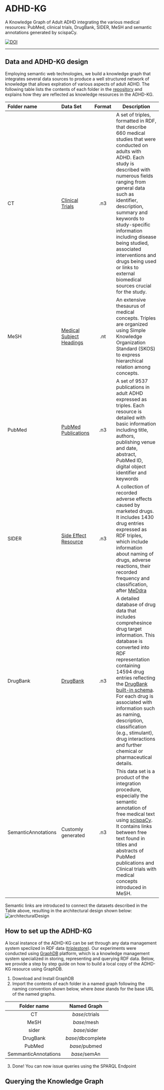 # ADHD-KG
A Knowledge Graph of Adult ADHD integrating the various medical resources: PubMed, clinical trials, DrugBank, SIDER, MeSH and semantic annotations generated by scispaCy.

[![DOI](https://zenodo.org/badge/576685932.svg)](https://zenodo.org/badge/latestdoi/576685932)

---
## Data and ADHD-KG design

Employing semantic web technologies, we build a knowledge graph that integrates several data sources to produce a well structured network of knowledge that allows explration of various aspects of adult ADHD. The following table lists the contents of each folder in the [repository](https://github.com/emmanuelpapadakis/ADHD-KG) and explains how they are reflected as knowledge resources in the ADHD-KG.

| Folder name | Data Set | Format | Description |
| :----------- | :----------- | :-----------: | --- |
| CT | [Clinical Trials](https://clinicaltrials.gov/) | .n3 | A set of triples, formatted in RDF, that describe 660 medical studies that were conducted on adults with ADHD. Each study is described with numerous fields ranging from general data such as identifier, description, summary and keywords to study-specific information including disease being studied, associated interventions and drugs being used or links to external biomedical sources crucial for the study. |
| MeSH | [Medical Subject Headings](https://www.nlm.nih.gov/mesh/meshhome.html) | .nt | An extensive thesaurus of medical concepts. Triples are organized using Simple Knowledge Organization Standard (SKOS) to express hierarchical relation among concepts. |
| PubMed | [PubMed Publications](https://pubmed.ncbi.nlm.nih.gov/) | .n3 | A set of 9537 publications in adult ADHD expressed as triples. Each resource is  detailed with basic information including title, authors, publishing venue and date, abstract, PubMed ID, digital object identifier and keywords |
| SIDER | [Side Effect Resource](http://sideeffects.embl.de/) | .n3 | A collection of recorded adverse effects caused by marketed drugs. It includes 1430 drug entries expressed as RDF triples, which include information about naming of drugs, adverse reactions, their recorded frequency and classification, after [MeDdra](https://www.sciencedirect.com/science/article/abs/pii/S0378608009031602) |
| DrugBank | [DrugBank](https://go.drugbank.com/) | .n3 | A detailed database of drug data that includes comprehesince drug target information. This database is converted into RDF representation containing 14594 drug entries reflecting the [DrugBank built-in schema](https://docs.drugbank.com/xml/#drugs). For each drug is associated with information such as naming, description, classification (e.g., stimulant), drug interactions and further chemical or pharmaceutical details.
| SemanticAnnotations | Customly generated | .n3 | This data set is a product of the integration procedure, especially the semantic annotation of free medical text using [scispaCy](https://allenai.github.io/scispacy/). It contains links between free text found in titles and abstracts of PubMed publications and Clinical trials with medical concepts introduced in MeSH. |

Semantic links are introduced to connect the datasets described in the Table above, resulting in the architectural design shown below:
![architecturalDesign](https://user-images.githubusercontent.com/29025171/206930676-a9221290-e999-4ef6-bda1-7973b2010ee0.png)

## How to set up the ADHD-KG

A local instance of the ADHD-KG can be set through any data management system speclized in RDF data ([triplestore](https://en.wikipedia.org/wiki/Triplestore)). Our experiments were conducted using [GraphDB](https://www.ontotext.com/products/graphdb/) platform, which is a knowledge management system specialized in storing, representing and querying RDF data. Below, we provide a step by step guide on how to build a local copy of the ADHD-KG resource using GraphDB.

1. Download and Install GraphDB
2. Import the contents of each folder in a named graph following the naming convention shown below, where $base$ stands for the base URL of the named graphs.

| Folder name | Named Graph |
| :---: | :---: |
| CT | $base$/ctrials |
| MeSH | $base$/mesh |
| sider | $base$/sider |
| DrugBank | $base$/dbcomplete |
| PubMed | $base$/pubmed |
| SemmanticAnnotations | $base$/semAn |

3. Done! You can now issue queries using the SPARQL Endpoint

## Querying the Knowledge Graph
